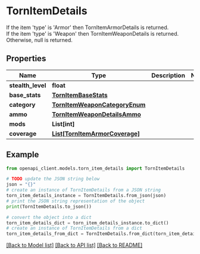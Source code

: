 # TornItemDetails

If the item 'type' is 'Armor' then TornItemArmorDetails is returned.<br>If the item 'type' is 'Weapon' then TornItemWeaponDetails is returned.<br>Otherwise, null is returned.

## Properties

Name | Type | Description | Notes
------------ | ------------- | ------------- | -------------
**stealth_level** | **float** |  | 
**base_stats** | [**TornItemBaseStats**](TornItemBaseStats.md) |  | 
**category** | [**TornItemWeaponCategoryEnum**](TornItemWeaponCategoryEnum.md) |  | 
**ammo** | [**TornItemWeaponDetailsAmmo**](TornItemWeaponDetailsAmmo.md) |  | 
**mods** | **List[int]** |  | 
**coverage** | [**List[TornItemArmorCoverage]**](TornItemArmorCoverage.md) |  | 

## Example

```python
from openapi_client.models.torn_item_details import TornItemDetails

# TODO update the JSON string below
json = "{}"
# create an instance of TornItemDetails from a JSON string
torn_item_details_instance = TornItemDetails.from_json(json)
# print the JSON string representation of the object
print(TornItemDetails.to_json())

# convert the object into a dict
torn_item_details_dict = torn_item_details_instance.to_dict()
# create an instance of TornItemDetails from a dict
torn_item_details_from_dict = TornItemDetails.from_dict(torn_item_details_dict)
```
[[Back to Model list]](../README.md#documentation-for-models) [[Back to API list]](../README.md#documentation-for-api-endpoints) [[Back to README]](../README.md)


